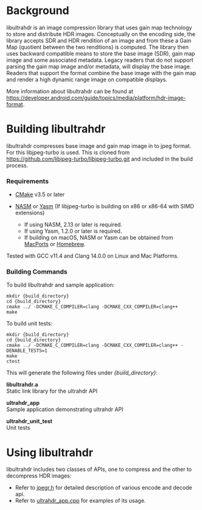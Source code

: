 Background
==========

libultrahdr is an image compression library that uses gain map technology
to store and distribute HDR images. Conceptually on the encoding side, the
library accepts SDR and HDR rendition of an image and from these a Gain Map
(quotient between the two renditions) is computed. The library then uses
backward compatible means to store the base image (SDR), gain map image and
some associated metadata. Legacy readers that do not support parsing the
gain map image and/or metadata, will display the base image. Readers that
support the format combine the base image with the gain map and render a
high dynamic range image on compatible displays.

More information about libultrahdr can be found at
<https://developer.android.com/guide/topics/media/platform/hdr-image-format>.


Building libultrahdr
======================

libultrahdr compresses base image and gain map image in to jpeg format.
For this libjpeg-turbo is used. This is cloned from
<https://github.com/libjpeg-turbo/libjpeg-turbo.git> and included in the
build process.

### Requirements

- [CMake](http://www.cmake.org) v3.5 or later

- [NASM](http://www.nasm.us) or [Yasm](http://yasm.tortall.net)
  (If libjpeg-turbo is building on x86 or x86-64 with SIMD extensions)
  * If using NASM, 2.13 or later is required.
  * If using Yasm, 1.2.0 or later is required.
  * If building on macOS, NASM or Yasm can be obtained from
    [MacPorts](http://www.macports.org/) or [Homebrew](http://brew.sh/).

Tested with GCC v11.4 and Clang 14.0.0 on Linux and Mac Platforms.

### Building Commands

To build libultrahdr and sample application:

    mkdir {build_directory}
    cd {build_directory}
    cmake ../ -DCMAKE_C_COMPILER=clang -DCMAKE_CXX_COMPILER=clang++
    make

To build unit tests:

    mkdir {build_directory}
    cd {build_directory}
    cmake ../ -DCMAKE_C_COMPILER=clang -DCMAKE_CXX_COMPILER=clang++ -DENABLE_TESTS=1
    make
    ctest

This will generate the following files under *{build_directory}*:

**libultrahdr.a**<br> Static link library for the ultrahdr API

**ultrahdr_app**<br> Sample application demonstrating ultrahdr API

**ultrahdr_unit_test**<br> Unit tests

Using libultrahdr
===================

libultrahdr includes two classes of APIs, one to compress and the other to
decompress HDR images:

- Refer to [jpegr.h](include/ultrahdr/jpegr.h) for detailed description of various encode and decode api.
- Refer to [ultrahdr_app.cpp](tests/ultrahdr_app.cpp) for examples of its usage.
